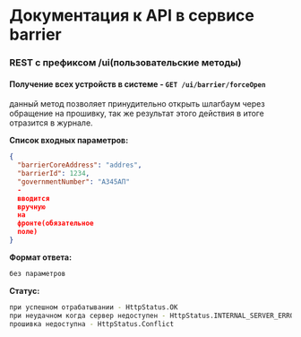 # Документация к API в сервисе barrier

### REST c префиксом /ui(пользовательские методы)

#### Получение всех устройств в системе - `GET /ui/barrier/forceOpen`

данный метод позволяет принудительно открыть шлагбаум через обращение на прошивку, так же результат этого действия в
итоге отразится в журнале.

**Список входных параметров:**

```json
{
  "barrierCoreAddress": "addres",
  "barrierId": 1234,
  "governmentNumber": "А345АП"
  -
  вводится
  вручную
  на
  фронте(обязательное
  поле)
}
```

**Формат ответа:**

```sh
без параметров
```

**Статус:**

```sh
при успешном отрабатывании - HttpStatus.OK
при неудачном когда сервер недоступен - HttpStatus.INTERNAL_SERVER_ERROR
прошивка недоступна - HttpStatus.Conflict
```